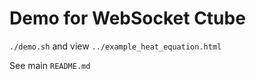 # Demo for WebSocket Ctube

`./demo.sh` and view `../example_heat_equation.html`

See main `README.md`
